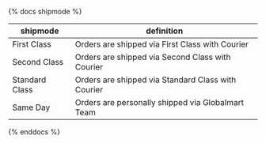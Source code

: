 {% docs shipmode %}

| shipmode       | definition                                         | 
|----------------|----------------------------------------------------| 
| First Class    | Orders are shipped via First Class with Courier    | 
| Second Class   | Orders are shipped via Second Class with Courier   | 
| Standard Class | Orders are shipped via Standard Class with Courier | 
| Same Day       | Orders are personally shipped via Globalmart Team  |
{% enddocs %}